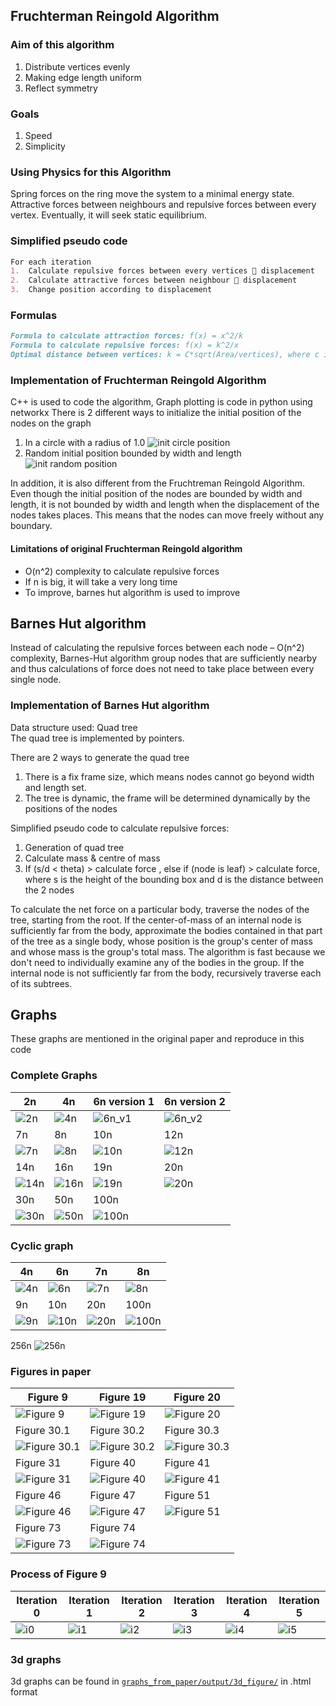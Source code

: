 ## Fruchterman Reingold Algorithm 

### Aim of this algorithm 
1.	Distribute vertices evenly
2.	Making edge length uniform 
3.	Reflect symmetry 
### Goals
1.	Speed
2.	Simplicity 
### Using Physics for this Algorithm
Spring forces on the ring move the system to a minimal energy state. Attractive forces between neighbours and repulsive forces between every vertex. Eventually, it will seek static equilibrium. 
### Simplified pseudo code
```markdown
For each iteration
1.	Calculate repulsive forces between every vertices  displacement
2.	Calculate attractive forces between neighbour  displacement
3.	Change position according to displacement
```
### Formulas
```markdown
Formula to calculate attraction forces: f(x) = x^2/k
Formula to calculate repulsive forces: f(x) = k^2/x
Optimal distance between vertices: k = C*sqrt(Area/vertices), where c is a constant that is found experimentally. 
```
### Implementation of Fruchterman Reingold Algorithm 
C++ is used to code the algorithm, Graph plotting is code in python using networkx 
There is 2 different ways to initialize the initial position of the nodes on the graph
1.	In a circle with a radius of 1.0
![init circle position]()
2.	Random initial position bounded by width and length
![init random position]()

In addition, it is also different from the Fruchtreman Reingold Algorithm. Even though the initial position of the nodes are bounded by width and length, it is not bounded by width and length when the displacement of the nodes takes places. This means that the nodes can move freely without any boundary. 

#### Limitations of original Fruchterman Reingold algorithm
* O(n^2) complexity to calculate repulsive forces
* If n is big, it will take a very long time
* To improve, barnes hut algorithm is used to improve
## Barnes Hut algorithm 
Instead of calculating the repulsive forces between each node – O(n^2) complexity, Barnes-Hut algorithm group nodes that are sufficiently nearby and thus calculations of force does not need to take place between every single node. 

### Implementation of Barnes Hut algorithm
Data structure used: Quad tree <br/>
The quad tree is implemented by pointers.


There are 2 ways to generate the quad tree
1.	There is a fix frame size, which means nodes cannot go beyond width and length set.
2.	The tree is dynamic, the frame will be determined dynamically by the positions of the nodes

Simplified pseudo code to calculate repulsive forces: 
1.	Generation of quad tree 
2.	Calculate mass & centre of mass
3.	If (s/d < theta) > calculate force , else if (node is leaf) > calculate force, where s is the height of the bounding box and d is the distance between the 2 nodes

To calculate the net force on a particular body, traverse the nodes of the tree, starting from the root. If the center-of-mass of an internal node is sufficiently far from the body, approximate the bodies contained in that part of the tree as a single body, whose position is the group's center of mass and whose mass is the group's total mass. The algorithm is fast because we don't need to individually examine any of the bodies in the group. If the internal node is not sufficiently far from the body, recursively traverse each of its subtrees.

## Graphs
These graphs are mentioned in the original paper and reproduce in this code 

### Complete Graphs
2n | 4n | 6n version 1 | 6n version 2
-- | -- | ------------ | ------------ 
![2n](../../graphs_from_paper/output/complete_graph/2n.png) | ![4n](https://github.com/lsscecilia/GraphVisualisation/blob/main/graphs_from_paper/output/complete_graph/4n.png) | ![6n_v1](https://github.com/lsscecilia/GraphVisualisation/blob/main/graphs_from_paper/output/complete_graph/6n.png) | ![6n_v2](https://github.com/lsscecilia/GraphVisualisation/blob/main/graphs_from_paper/output/complete_graph/6n_v2.png)
7n | 8n | 10n | 12n
![7n](https://github.com/lsscecilia/GraphVisualisation/blob/main/graphs_from_paper/output/complete_graph/7n.png) | ![8n](https://github.com/lsscecilia/GraphVisualisation/blob/main/graphs_from_paper/output/complete_graph/8n.png) | ![10n](https://github.com/lsscecilia/GraphVisualisation/blob/main/graphs_from_paper/output/complete_graph/10n.png) | ![12n](https://github.com/lsscecilia/GraphVisualisation/blob/main/graphs_from_paper/output/complete_graph/12n.png)
14n | 16n | 19n | 20n
![14n](https://github.com/lsscecilia/GraphVisualisation/blob/main/graphs_from_paper/output/complete_graph/14n.png) | ![16n](https://github.com/lsscecilia/GraphVisualisation/blob/main/graphs_from_paper/output/complete_graph/16n.png) | ![19n](https://github.com/lsscecilia/GraphVisualisation/blob/main/graphs_from_paper/output/complete_graph/19n.png) | ![20n](https://github.com/lsscecilia/GraphVisualisation/blob/main/graphs_from_paper/output/complete_graph/20n.png)
30n | 50n | 100n 
![30n](https://github.com/lsscecilia/GraphVisualisation/blob/main/graphs_from_paper/output/complete_graph/30n.png) | ![50n](https://github.com/lsscecilia/GraphVisualisation/blob/main/graphs_from_paper/output/complete_graph/50n.png) | ![100n](https://github.com/lsscecilia/GraphVisualisation/blob/main/graphs_from_paper/output/complete_graph/100n.png)

### Cyclic graph
4n | 6n | 7n | 8n
-- | -- | -- | --
![4n](https://github.com/lsscecilia/GraphVisualisation/blob/main/graphs_from_paper/output/cyclic_graph/4n_c.png) | ![6n]() | ![7n](https://github.com/lsscecilia/GraphVisualisation/blob/main/graphs_from_paper/output/cyclic_graph/7n_c.png) | ![8n](https://github.com/lsscecilia/GraphVisualisation/blob/main/graphs_from_paper/output/cyclic_graph/8n_c.png)
9n | 10n | 20n | 100n
![9n](https://github.com/lsscecilia/GraphVisualisation/blob/main/graphs_from_paper/output/cyclic_graph/9n_c.png) | ![10n](https://github.com/lsscecilia/GraphVisualisation/blob/main/graphs_from_paper/output/cyclic_graph/10n_c.png) | ![20n](https://github.com/lsscecilia/GraphVisualisation/blob/main/graphs_from_paper/output/cyclic_graph/20n_c.png) | ![100n](https://github.com/lsscecilia/GraphVisualisation/blob/main/graphs_from_paper/output/cyclic_graph/100n_c.png)
256n 
![256n](https://github.com/lsscecilia/GraphVisualisation/blob/main/graphs_from_paper/output/cyclic_graph/256n_c.png)

### Figures in paper
Figure 9 | Figure 19 | Figure 20 
-- | -- | -- 
![Figure 9](https://github.com/lsscecilia/GraphVisualisation/blob/main/graphs_from_paper/output/bh/Figure_9.png) | ![Figure 19](https://github.com/lsscecilia/GraphVisualisation/blob/main/graphs_from_paper/output/bh/Figure_19.png) | ![Figure 20](https://github.com/lsscecilia/GraphVisualisation/blob/main/graphs_from_paper/output/bh/Figure_20.png)
Figure 30.1 | Figure 30.2 | Figure 30.3
![Figure 30.1](https://github.com/lsscecilia/GraphVisualisation/blob/main/graphs_from_paper/output/bh/Figure_30_1.png) | ![Figure 30.2](https://github.com/lsscecilia/GraphVisualisation/blob/main/graphs_from_paper/output/bh/Figure_30_2.png) | ![Figure 30.3](https://github.com/lsscecilia/GraphVisualisation/blob/main/graphs_from_paper/output/bh/Figure_30_3.png)
Figure 31 | Figure 40 | Figure 41
![Figure 31](https://github.com/lsscecilia/GraphVisualisation/blob/main/graphs_from_paper/output/bh/Figure_31.png) | ![Figure 40](https://github.com/lsscecilia/GraphVisualisation/blob/main/graphs_from_paper/output/bh/Figure_40.png) | ![Figure 41](https://github.com/lsscecilia/GraphVisualisation/blob/main/graphs_from_paper/output/bh/Figure_41.png)
Figure 46 | Figure 47 | Figure 51
![Figure 46](https://github.com/lsscecilia/GraphVisualisation/blob/main/graphs_from_paper/output/bh/Figure_46.png) | ![Figure 47](https://github.com/lsscecilia/GraphVisualisation/blob/main/graphs_from_paper/output/bh/Figure_47.png) | ![Figure 51](https://github.com/lsscecilia/GraphVisualisation/blob/main/graphs_from_paper/output/bh/Figure_51_r.png)
Figure 73 | Figure 74 
![Figure 73](https://github.com/lsscecilia/GraphVisualisation/blob/main/graphs_from_paper/output/bh/Figure_73.png) | ![Figure 74](https://github.com/lsscecilia/GraphVisualisation/blob/main/graphs_from_paper/output/bh/Figure_74.png)

### Process of Figure 9
Iteration 0 | Iteration 1 | Iteration 2 | Iteration 3 | Iteration 4 | Iteration 5
----------- | ----------- | ----------- | ----------- | ----------- | -----------
![i0](https://github.com/lsscecilia/GraphVisualisation/blob/main/graphs_from_paper/output/bh/Figure_9_process/Figure_9_0.png) | ![i1](https://github.com/lsscecilia/GraphVisualisation/blob/main/graphs_from_paper/output/bh/Figure_9_process/Figure_9_1.png) |![i2](https://github.com/lsscecilia/GraphVisualisation/blob/main/graphs_from_paper/output/bh/Figure_9_process/Figure_9_2.png) | ![i3](https://github.com/lsscecilia/GraphVisualisation/blob/main/graphs_from_paper/output/bh/Figure_9_process/Figure_9_3.png) | ![i4](https://github.com/lsscecilia/GraphVisualisation/blob/main/graphs_from_paper/output/bh/Figure_9_process/Figure_9_4.png) | ![i5](https://github.com/lsscecilia/GraphVisualisation/blob/main/graphs_from_paper/output/bh/Figure_9_process/Figure_9_5.png)

### 3d graphs
3d graphs can be found in [`graphs_from_paper/output/3d_figure/`](https://github.com/lsscecilia/GraphVisualisation/tree/main/graphs_from_paper/output/3d_figure) in .html format
